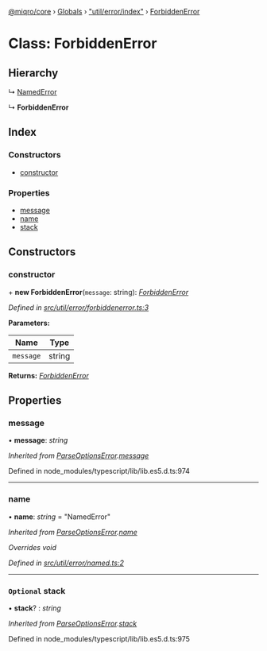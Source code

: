 [@miqro/core](../README.md) › [Globals](../globals.md) › ["util/error/index"](../modules/_util_error_index_.md) › [ForbiddenError](_util_error_index_.forbiddenerror.md)

# Class: ForbiddenError

## Hierarchy

  ↳ [NamedError](_util_error_named_.namederror.md)

  ↳ **ForbiddenError**

## Index

### Constructors

* [constructor](_util_error_index_.forbiddenerror.md#constructor)

### Properties

* [message](_util_error_index_.forbiddenerror.md#message)
* [name](_util_error_index_.forbiddenerror.md#name)
* [stack](_util_error_index_.forbiddenerror.md#optional-stack)

## Constructors

###  constructor

\+ **new ForbiddenError**(`message`: string): *[ForbiddenError](_util_error_index_.forbiddenerror.md)*

*Defined in [src/util/error/forbiddenerror.ts:3](https://github.com/claukers/miqro-core/blob/05bc2b3/src/util/error/forbiddenerror.ts#L3)*

**Parameters:**

Name | Type |
------ | ------ |
`message` | string |

**Returns:** *[ForbiddenError](_util_error_index_.forbiddenerror.md)*

## Properties

###  message

• **message**: *string*

*Inherited from [ParseOptionsError](_index_.parseoptionserror.md).[message](_index_.parseoptionserror.md#message)*

Defined in node_modules/typescript/lib/lib.es5.d.ts:974

___

###  name

• **name**: *string* = "NamedError"

*Inherited from [ParseOptionsError](_index_.parseoptionserror.md).[name](_index_.parseoptionserror.md#name)*

*Overrides void*

*Defined in [src/util/error/named.ts:2](https://github.com/claukers/miqro-core/blob/05bc2b3/src/util/error/named.ts#L2)*

___

### `Optional` stack

• **stack**? : *string*

*Inherited from [ParseOptionsError](_index_.parseoptionserror.md).[stack](_index_.parseoptionserror.md#optional-stack)*

Defined in node_modules/typescript/lib/lib.es5.d.ts:975
